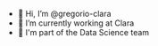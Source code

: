 - 👋 Hi, I’m @gregorio-clara
- 👀 I’m currently working at Clara
- 🔮 I'm part of the Data Science team

<!---
gregorio-clara/gregorio-clara is a ✨ special ✨ repository because its `README.md` (this file) appears on your GitHub profile.
You can click the Preview link to take a look at your changes.
--->
